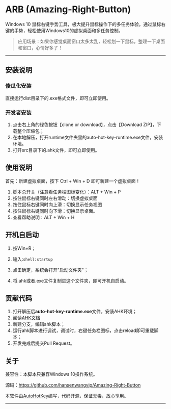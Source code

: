 # ARB (Amazing-Right-Button)

Windows 10 鼠标右键手势工具，极大提升鼠标操作下的多任务体验。通过鼠标右键的手势，轻松使用Windows10的虚拟桌面和多任务控制。

> 应用场景：如果你感觉桌面窗口太多太乱，轻松划一下鼠标，整理一下桌面和窗口，心情好多了！

---

## 安装说明

### 傻瓜化安装

直接运行dist目录下的.exe格式文件，即可立即使用。

### 开发者安装

1. 点击右上角的绿色按钮【clone or download】，点击【Download ZIP】，下载整个压缩包；
2. 在本地解压，打开runtime文件夹里的auto-hot-key-runtime.exe文件，安装环境。
3. 打开src目录下的.ahk文件，即可立即使用。

## 使用说明

首先：新建虚拟桌面，按下 Ctrl + Win + D 即可新建一个虚拟桌面！

1. 脚本总开关（注意看任务栏图标变化）：ALT + Win + P
2. 按住鼠标右键同时左右滑动：切换虚拟桌面
3. 按住鼠标右键同时向上滑：切换显示任务视图
4. 按住鼠标右键同时向下滑：切换显示桌面。
5. 查看帮助说明：ALT + Win + H

## 开机自启动

1. 按Win+R；

2. 输入:`shell:startup`
3. 点击确定，系统会打开"启动文件夹"；
4. 将.ahk或者.exe文件复制进这个文件夹，即可开机自启动。

## 贡献代码

1. 打开解压后**auto-hot-key-runtime.exe**文件，安装AHK环境；
2. 阅读[AHK文档](http://ahkcn.sourceforge.net/docs/Tutorial.htm)
3. 新建分支，编辑ahk脚本；
3. 运行ahk脚本进行调试，调试时，右键任务栏图标，点击reload即可重载脚本；
4. 开发完成后提交Pull Request。

## 关于

兼容性：本脚本只兼容Windows 10操作系统。

源码：<https://github.com/hansenwangvip/Amazing-Right-Button>

本软件由[AutoHotKey](http://ahkcn.sourceforge.net/docs/Tutorial.htm)编写，代码开源，保证无毒，放心享用。

---
